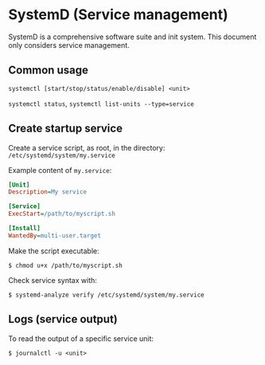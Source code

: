 # SystemD (Service management)
SystemD is a comprehensive software suite and init system.
This document only considers service management.

## Common usage
`systemctl [start/stop/status/enable/disable] <unit>`

`systemctl status`, `systemctl list-units --type=service`

## Create startup service
Create a service script, as root, in the directory: `/etc/systemd/system/my.service`

Example content of `my.service`:
```ini
[Unit]
Description=My service

[Service]
ExecStart=/path/to/myscript.sh

[Install]
WantedBy=multi-user.target
```

Make the script executable:
```shell
$ chmod u+x /path/to/myscript.sh
```

Check service syntax with:
```shell
$ systemd-analyze verify /etc/systemd/system/my.service
```

## Logs (service output)
To read the output of a specific service unit:
```
$ journalctl -u <unit>
```